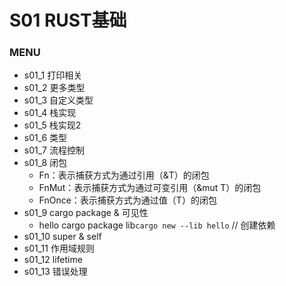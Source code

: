 # S01 RUST基础

### MENU
- s01_1 打印相关
- s01_2 更多类型
- s01_3 自定义类型
- s01_4 栈实现
- s01_5 栈实现2
- s01_6 类型
- s01_7 流程控制
- s01_8 闭包
    - Fn：表示捕获方式为通过引用（&T）的闭包
    - FnMut：表示捕获方式为通过可变引用（&mut T）的闭包
    - FnOnce：表示捕获方式为通过值（T）的闭包
- s01_9 cargo package & 可见性 
    - hello cargo package lib`cargo new --lib hello`  // 创建依赖
- s01_10 super & self
- s01_11 作用域规则
- s01_12 lifetime
- s01_13 错误处理
